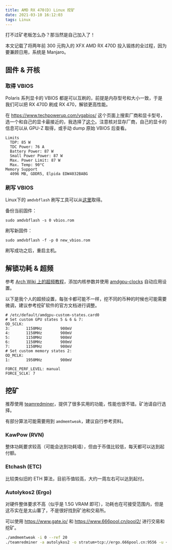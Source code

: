 ```yaml
---
title: AMD RX 470(D) Linux 挖矿
date: 2021-03-10 16:12:03
tags: Linux
---
```

打不过矿老板怎么办？那当然是自己加入了！

本文记载了将两年前 300 元购入的 XFX AMD RX 470D 投入锻炼的全过程，因为要兼顾日用，系统是 Manjaro。

<!-- more -->

## 固件 & 开核
### 取得 VBIOS
Polaris 系列显卡的 VBIOS 都是可以互刷的，前提是内存型号和大小一致，于是我们可以把 RX 470D 刷成 RX 470，解锁更高性能。

在 https://www.techpowerup.com/vgabios/ 这个页面上搜索厂商和显卡型号，选一个和自己的显卡最接近的，我选择了[这个](https://www.techpowerup.com/vgabios/。187196/xfx-rx470-4096-160913)。注意核对显存厂商，自己的显卡的信息可以从 GPU-Z 取得，或手动 dump 原始 VBIOS 后查看。
```
Limits
  TDP: 85 W
  TDC Power: 76 A
  Battery Power: 87 W
  Small Power Power: 87 W
  Max. Power Limit: 87 W
  Max. Temp: 90°C
Memory Support
  4096 MB, GDDR5, Elpida EDW4032BABG
```
### 刷写 VBIOS
Linux下的 `amdvbflash` 刷写工具可以从[这里](https://www.techpowerup.com/download/ati-atiflash/)取得。

备份当前固件：
```shell
sudo amdvbflash -s 0 vbios.rom
```

刷写新固件：
```shell
sudo amdvbflash -f -p 0 new_vbios.rom
```
刷写成功之后，重启主机。

## 解锁功耗 & 超频
参考 [Arch Wiki 上的超频教程](https://wiki.archlinux.org/title/AMDGPU#Overclocking)，添加内核参数并使用 [amdgpu-clocks](https://aur.archlinux.org/packages/amdgpu-clocks-git/) 自动应用设置。

以下是我个人的超频设置，每张卡都可能不一样，挖不同的币种的时候也可能需要微调，建议参考挖矿软件的官方文档进行调整。
```
# /etc/default/amdgpu-custom-states.card0
# Set custom GPU states 5 & 6 & 7:
OD_SCLK:
3:       1150MHz        900mV
4:       1150MHz        900mV
5:       1150MHz        900mV
6:       1150MHz        900mV
7:       1150MHz        900mV
# Set custom memory states 2:
OD_MCLK:
1:       1950MHz        900mV

FORCE_PERF_LEVEL: manual
FORCE_SCLK: 7
```

## 挖矿
推荐使用 [teamredminer](https://github.com/todxx/teamredminer)，提供了很多实用的功能，性能也很不错。矿池请自行选择。

有部分算法可能需要用到 `amdmemtweak`，建议自行参考资料。

### KawPow (RVN)
整体功耗要求较高（可能会达到功耗墙），但由于币值比较低，每天都可以达到起付额。

### Etchash (ETC)
比较类似旧的 ETH 算法，目前币值较高，大约一周左右可以达到起付。

### Autolykos2 (Ergo)
对硬件整体要求不高（似乎是 1.5G VRAM 即可），功耗也在可接受范围内，但是这币实在是太山寨了，不是很好找到矿池和交易所。

可以使用 https://www.gate.io/ 和 https://www.666pool.cn/pool2/ 进行交易和挖矿。

```bash
./amdmemtweak -i 0 --ref 20
./teamredminer -a autolykos2 -o stratum+tcp://ergo.666pool.cn:9556 -u <ADDR>.rig0 -p x --fan_control=68 --watchdog_script --api_listen=127.0.0.1:4028 --dev_location=cn
```